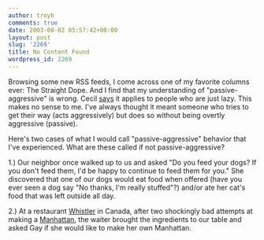```yaml
---
author: troyh
comments: true
date: 2003-08-02 05:57:42+00:00
layout: post
slug: '2269'
title: No Content Found
wordpress_id: 2269
---
```


Browsing some new RSS feeds, I come across one of my favorite columns ever: The Straight Dope. And I find that my understanding of "passive-aggressive" is wrong. Cecil [says](http://www.straightdope.com/columns/030530.html) it applies to people who are just lazy. This makes no sense to me. I've always thought it meant someone who tries to get their way (acts aggressively) but does so without being overtly aggressive (passive).

Here's two cases of what I would call "passive-aggressive" behavior that I've experienced. What are these called if not passive-aggressive?

1.) Our neighbor once walked up to us and asked "Do you feed your dogs? If you don't feed them, I'd be happy to continue to feed them for you."  She discovered that one of our dogs would eat food when offered (have you ever seen a dog say "No thanks, I'm really stuffed"?) and/or ate her cat's food that was left outside all day.

2.) At a restaurant [Whistler](http://www.whistler-blackcomb.com/) in Canada, after two shockingly bad attempts at making a [Manhattan](http://www.recipezaar.com/search/getrecipe.zsp?id=8877&path=), the waiter brought the ingredients to our table and asked Gay if she would like to make her own Manhattan.

